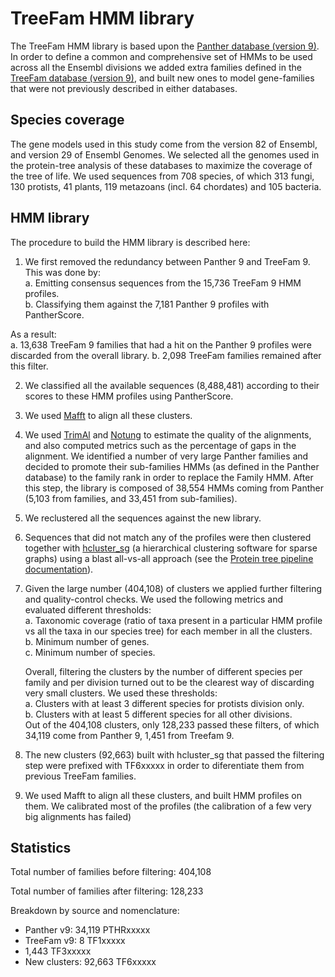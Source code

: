 # TreeFam HMM library

The TreeFam HMM library is based upon the [Panther database (version 9)](ftp://ftp.pantherdb.org//hmm_scoring/current_release). In order to define a common and comprehensive set of HMMs to be used across all the Ensembl divisions we added extra families defined in the [TreeFam database (version 9)](http://www.treefam.org/), and built new ones to model gene-families that were not previously described in either databases.

## Species coverage

The gene models used in this study come from the version 82 of Ensembl, and version 29 of Ensembl Genomes. We selected all the genomes used in the protein-tree analysis of these databases to maximize the coverage of the tree of life. We used sequences from 708 species, of which 313 fungi, 130 protists, 41 plants, 119 metazoans (incl. 64 chordates) and 105 bacteria.

## HMM library

The procedure to build the HMM library is described here:

1. We first removed the redundancy between Panther 9 and TreeFam 9. This was done by:  
  a. Emitting consensus sequences from the 15,736 TreeFam 9 HMM profiles.    
  b. Classifying them against the 7,181 Panther 9 profiles with PantherScore.
  
  As a result:  
  a. 13,638 TreeFam 9 families that had a hit on the Panther 9 profiles were discarded from the overall library.
  b. 2,098 TreeFam families remained after this filter.

2. We classified all the available sequences (8,488,481) according to their scores to these HMM profiles using PantherScore.

3. We used [Mafft](http://mafft.cbrc.jp/alignment/software/) to align all these clusters.

4. We used [TrimAl](http://europepmc.org/articles/PMC2712344) and [Notung](http://europepmc.org/articles/PMC3436813) to estimate the quality of the alignments, and also computed metrics such as the percentage of gaps in the alignment. We identified a number of very large Panther families and decided to promote their sub-families HMMs (as defined in the Panther database) to the family rank in order to replace the Family HMM. After this step, the library is composed of 38,554 HMMs coming from Panther (5,103 from families, and 33,451 from sub-families).

5. We reclustered all the sequences against the new library.

6. Sequences that did not match any of the profiles were then clustered together with [hcluster_sg](https://sourceforge.net/p/treesoft/code/HEAD/tree/) (a hierarchical clustering software for sparse graphs) using a blast all-vs-all approach (see the [Protein tree pipeline documentation](protein_trees.md)).

7. Given the large number (404,108) of clusters we applied further filtering and quality-control checks. We used the following metrics and evaluated different thresholds:  
  a. Taxonomic coverage (ratio of taxa present in a particular HMM profile vs all the taxa in our species tree) for each member in all the clusters.  
  b. Minimum number of genes.  
  c. Minimum number of species.
  
   Overall, filtering the clusters by the number of different species per family and per division turned out to be the clearest way of discarding very small clusters. We used these thresholds:  
  a. Clusters with at least 3 different species for protists division only.  
  b. Clusters with at least 5 different species for all other divisions.  
   Out of the 404,108 clusters, only 128,233 passed these filters, of which 34,119 come from Panther 9, 1,451 from Treefam 9.

8. The new clusters (92,663) built with hcluster_sg that passed the filtering step were prefixed with TF6xxxxx in order to diferentiate them from previous TreeFam families.

9. We used Mafft to align all these clusters, and built HMM profiles on them. We calibrated most of the profiles (the calibration of a few very big alignments has failed)

## Statistics

Total number of families before filtering:	404,108

Total number of families after filtering:	128,233

Breakdown by source and nomenclature:

* Panther v9:	34,119	PTHRxxxxx
* TreeFam v9:	8	TF1xxxxx
* 1,443	TF3xxxxx
* New clusters:	92,663	TF6xxxxx
